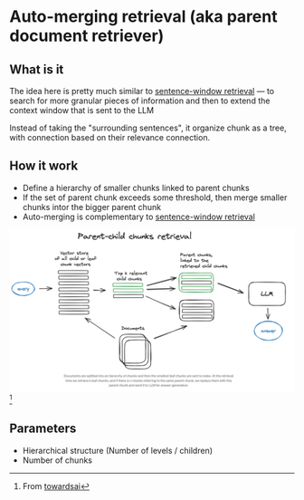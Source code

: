 # Auto-merging retrieval (aka parent document retriever)

## What is it

The idea here is pretty much similar to [sentence-window retrieval](../64) — 
to search for more granular pieces of information and then to extend the context window that is sent to the LLM

Instead of taking the "surrounding sentences", it organize chunk as a tree, with connection based on their relevance connection.

## How it work
- Define a hierarchy of smaller chunks linked to parent chunks
- If the set of parent chunk exceeds some threshold, then merge smaller chunks intor the bigger parent chunk
- Auto-merging is complementary to [sentence-window retrieval](../64)

![945b3de600d1065afa66e7253be456df.png](945b3de600d1065afa66e7253be456df.png)[^1]

## Parameters
- Hierarchical structure (Number of levels / children)
- Number of chunks

[^1]: From [towardsai](https://pub.towardsai.net/advanced-rag-techniques-an-illustrated-overview-04d193d8fec6)
